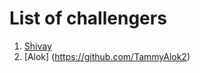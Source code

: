 # List of challengers
1. [Shivay](https://github.com/shivaylam)
2. [Alok] (https://github.com/TammyAlok2)